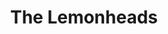 ---
title: "The Lemonheads"
summary: "American alternative rock band founded in 1986 in Boston, Massachusetts."
image: "the-lemonheads.jpg"
---